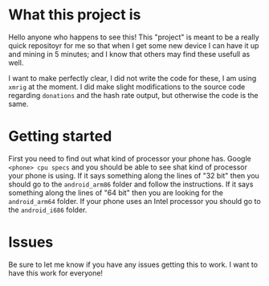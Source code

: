 # What this project is
Hello anyone who happens to see this! This "project" is meant to be a really quick repositoyr for me so that
when I get some new device I can have it up and mining in 5 minutes; and I know that others may find these usefull
as well.

I want to make perfectly clear, I did not write the code for these, I am using `xmrig` at the moment. I did make slight 
modifications to the source code regarding `donations` and the hash rate output, but otherwise the code is the same.

# Getting started
First you need to find out what kind of processor your phone has. Google `<phone> cpu specs` and you should be able to 
see shat kind of processor your phone is using. If it says something along the lines of "32 bit" then you should go to
the `android_arm86` folder and follow the instructions. If it says something along the lines of "64 bit" then you are 
looking for the `android_arm64` folder. If your phone uses an Intel processor you should go to the `android_i686` folder.

# Issues
Be sure to let me know if you have any issues getting this to work. I want to have this work for everyone!
